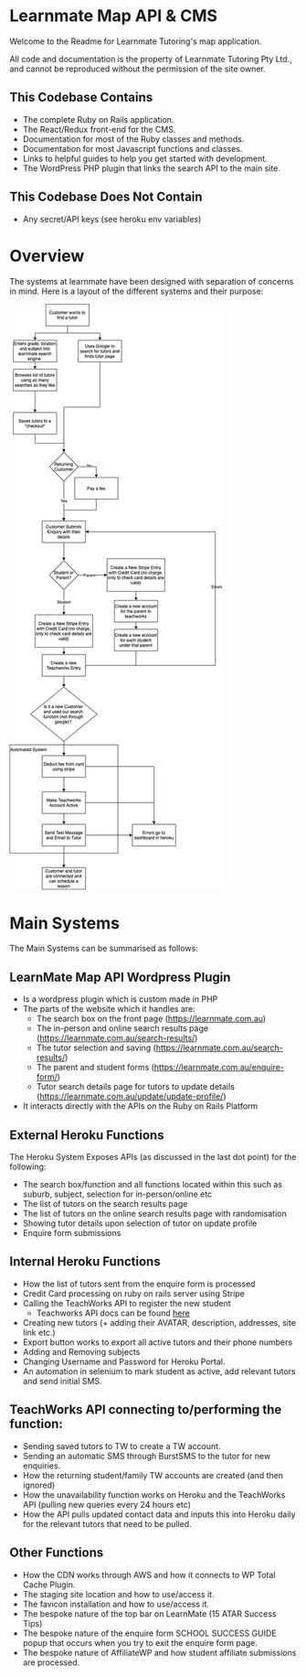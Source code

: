 # Learnmate Map API & CMS

Welcome to the Readme for Learnmate Tutoring's map application.

All code and documentation is the property of Learnmate Tutoring Pty Ltd., and cannot be reproduced without the permission of the site owner.

## This Codebase Contains

- The complete Ruby on Rails application.
- The React/Redux front-end for the CMS.
- Documentation for most of the Ruby classes and methods.
- Documentation for most Javascript functions and classes.
- Links to helpful guides to help you get started with development.
- The WordPress PHP plugin that links the search API to the main site.

## This Codebase Does Not Contain
- Any secret/API keys (see heroku env variables)

# Overview

The systems at learnmate have been designed with separation of concerns in mind. Here is a layout of the different systems and their purpose:

![Diagram](Learnmate-Overall-Flow.png)

# Main Systems

The Main Systems can be summarised as follows:

## LearnMate Map API Wordpress Plugin

- Is a wordpress plugin which is custom made in PHP
- The parts of the website which it handles are:
    - The search box on the front page (https://learnmate.com.au)
    - The in-person and online search results page (https://learnmate.com.au/search-results/)
    - The tutor selection and saving (https://learnmate.com.au/search-results/)
    - The parent and student forms (https://learnmate.com.au/enquire-form/)
    - Tutor search details page for tutors to update details (https://learnmate.com.au/update/update-profile/)
- It interacts directly with the APIs on the Ruby on Rails Platform

## External Heroku Functions

The Heroku System Exposes APIs (as discussed in the last dot point) for the following:
- The search box/function and all functions located within this such as suburb, subject, selection for in-person/online etc
- The list of tutors on the search results page
- The list of tutors on the online search results page with randomisation
- Showing tutor details upon selection of tutor on update profile
- Enquire form submissions

## Internal Heroku Functions

- How the list of tutors sent from the enquire form is processed
- Credit Card processing on ruby on rails server using Stripe
- Calling the TeachWorks API to register the new student
    - Teachworks API docs can be found [here](https://documenter.getpostman.com/view/10096149/SWTABydD?version=114c35a6-1ae2-4ae5-b72a-de25d005563f)
- Creating new tutors (+ adding their AVATAR, description, addresses, site link etc.)
- Export button works to export all active tutors and their phone numbers
- Adding and Removing subjects
- Changing Username and Password for Heroku Portal.
- An automation in selenium to mark student as active, add relevant tutors and send initial SMS.

## TeachWorks API connecting to/performing the function:

- Sending saved tutors to TW to create a TW account. 
- Sending an automatic SMS through BurstSMS to the tutor for new enquiries.
- How the returning student/family TW accounts are created (and then ignored)
- How the unavailability function works on Heroku and the TeachWorks API (pulling new queries every 24 hours etc)
- How the API pulls updated contact data and inputs this into Heroku daily for the relevant tutors that need to be pulled.

## Other Functions

- How the CDN works through AWS and how it connects to WP Total Cache Plugin.
- The staging site location and how to use/access it.
- The favicon installation and how to use/access it.
- The bespoke nature of the top bar on LearnMate (15 ATAR Success Tips)
- The bespoke nature of the enquire form SCHOOL SUCCESS GUIDE popup that occurs when you try to exit the enquire form page.
- The bespoke nature of AffiliateWP and how student affiliate submissions are processed.


